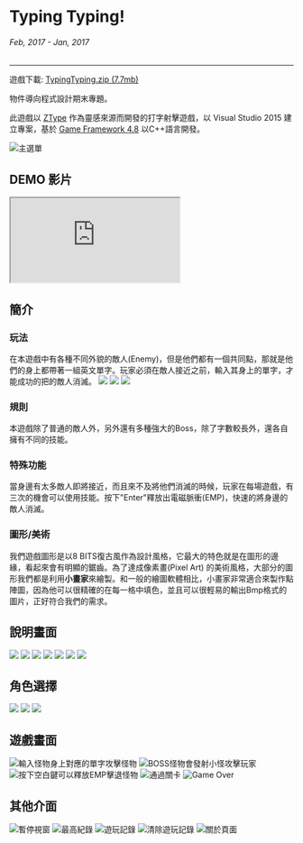# Typing Typing!
###### Feb, 2017 - Jan, 2017
---
遊戲下載: [TypingTyping.zip (7.7mb)](/static/file/TypingTyping.zip)

物件導向程式設計期末專題。

此遊戲以 [ZType](http://zty.pe/) 作為靈感來源而開發的打字射擊遊戲，以 Visual Studio 2015 建立專案，基於 [Game Framework 4.8](http://www.cc.ntut.edu.tw/~wkchen/game/) 以C++語言開發。

![主選單](/static/img/typingtyping/menu.png)

## DEMO 影片
<div class="embed-responsive embed-responsive-16by9">
  <iframe class="embed-responsive-item" src="https://www.youtube.com/embed/j8L_ViHDzMY" allowfullscreen></iframe>
</div>

## 簡介
### 玩法
在本遊戲中有各種不同外貌的敵人(Enemy)，但是他們都有一個共同點，那就是他們的身上都帶著一組英文單字。玩家必須在敵人接近之前，輸入其身上的單字，才能成功的把的敵人消滅。
![](/static/img/typingtyping/enemy1.png)
![](/static/img/typingtyping/enemy2.png)
![](/static/img/typingtyping/enemy3.png)

### 規則
本遊戲除了普通的敵人外，另外還有多種強大的Boss，除了字數較長外，還各自擁有不同的技能。
### 特殊功能
當身邊有太多敵人即將接近，而且來不及將他們消滅的時候，玩家在每場遊戲，有三次的機會可以使用技能。按下"Enter"釋放出電磁脈衝(EMP)，快速的將身邊的敵人消滅。
### 圖形/美術
我們遊戲圖形是以8 BITS復古風作為設計風格，它最大的特色就是在圖形的邊緣，看起來會有明顯的鋸齒。為了達成像素畫(Pixel Art) 的美術風格，大部分的圖形我們都是利用**小畫家**來繪製。和一般的繪圖軟體相比，小畫家非常適合來製作點陣圖，因為他可以很精確的在每一格中填色，並且可以很輕易的輸出Bmp格式的圖片，正好符合我們的需求。

## 說明畫面
![](/static/img/typingtyping/instruction1.png)
![](/static/img/typingtyping/instruction2.png)
![](/static/img/typingtyping/instruction3.png)
![](/static/img/typingtyping/instruction4.png)
![](/static/img/typingtyping/instruction5.png)
![](/static/img/typingtyping/instruction6.png)
![](/static/img/typingtyping/instruction7.png)

## 角色選擇
![](/static/img/typingtyping/char1.png)
![](/static/img/typingtyping/char2.png)
![](/static/img/typingtyping/char3.png)

## 遊戲畫面
![輸入怪物身上對應的單字攻擊怪物](/static/img/typingtyping/game1.png)
![BOSS怪物會發射小怪攻擊玩家](/static/img/typingtyping/game2.png)
![按下空白鍵可以釋放EMP擊退怪物](/static/img/typingtyping/game3.png)
![通過關卡](/static/img/typingtyping/game4.png)
![Game Over](/static/img/typingtyping/game5.png)

## 其他介面
![暫停視窗](/static/img/typingtyping/interface1.png)
![最高紀錄](/static/img/typingtyping/interface2.png)
![遊玩記錄](/static/img/typingtyping/interface3.png)
![清除遊玩記錄](/static/img/typingtyping/interface4.png)
![關於頁面](/static/img/typingtyping/interface5.png)
